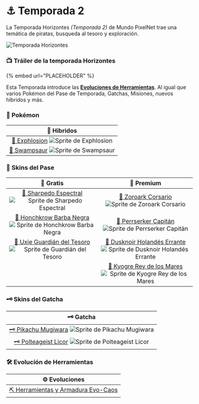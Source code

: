 # ⚓ Temporada 2

La Temporada Horizontes _(Temporada 2)_ de Mundo PixelNet trae una temática de piratas, busqueda al tesoro y exploración.

![Temporada Horizontes](../../images/pokemon/temporada-2/Pase.png)

### 📺 Tráiler de la temporada Horizontes

{% embed url="PLACEHOLDER" %}

Esta Temporada introduce las [**Evoluciones de Herramientas**](../../funciones/evolucion.md). Al igual que varios Pokémon del Pase de Temporada, Gatchas, Misiones, nuevos híbridos y más.

### 📲 Pokémon

| 🧬 Hibridos |
| :------: |
| [🧬 Exphlosion](hibrido-exphlosion.md) ![Sprite de Exphlosion](../../images/pokemon/temporada-2/Exphlosion-sprite.png)|
| [🧬 Swampsaur](hibrido-swampsaur.md) ![Sprite de Swampsaur](../../images/pokemon/temporada-2/Swampsaur-sprite.png)|

### 🥇 Skins del Pase

  | 🥈 Gratis | 🥇 Premium |
  | :----: | :----: |
  | [🥈 Sharpedo Espectral](pase-sharpedo-espectral.md) ![Sprite de Sharpedo Espectral](../../images/pokemon/temporada-2/espectral1-sprite.png) | [🥇 Zoroark Corsario](pase-zoroark-corsario.md) ![Sprite de Zoroark Corsario](../../images/pokemon/temporada-2/corsario1-sprite.png) |
  | [🥈 Honchkrow Barba Negra](pase-honchkrow-barba-negra.md) ![Sprite de Honchkrow Barba Negra](../../images/pokemon/temporada-2/barbanegra-sprite.png) | [🥇 Perrserker Capitán](pase-perrserker-capitan.md) ![Sprite de Perrserker Capitán](../../images/pokemon/temporada-2/capitan-sprite.png) |
  | [🥈 Uxie Guardián del Tesoro](pase-uxie-guardian-del-tesoro.md) ![Sprite de Guardián del Tesoro](../../images/pokemon/temporada-2/guardiandeltesoro-sprite.png) |[🥇 Dusknoir Holandés Errante](pase-dusknoir-holandes-errante.md) ![Sprite de Dusknoir Holandés Errante](../../images/pokemon/temporada-2/holandeserrante-sprite.png)|
  || [🥇 Kyogre Rey de los Mares](pase-kyogre-rey-de-los-mares.md) ![Sprite de Kyogre Rey de los Mares](../../images/pokemon/temporada-2/reydelosmares-sprite.png) |

### 🗝️ Skins del Gatcha

| 🗝️ Gatcha |
| :---: |
| [🗝️ Pikachu Mugiwara](gatcha-pikachu-mugiwara.md) ![Sprite de Pikachu Mugiwara](../../images/pokemon/temporada-2/mugiwara-sprite.png)|
| [🗝️ Polteageist Licor](gatcha-polteageist-licor.md) ![Sprite de Polteageist Licor](../../images/pokemon/temporada-2/licor2-sprite.png)|

### 🛠️ Evolución de Herramientas

| ⚙️ Evoluciones |
| :----: |
| [⛏️ Herramientas y Armadura Evo-Caos](evolucion-evo-caos.md) |
